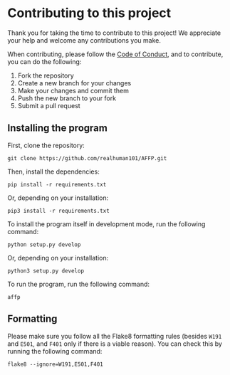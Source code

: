 # Contributing to this project

Thank you for taking the time to contribute to this project!
We appreciate your help and welcome any contributions you make.

When contributing, please follow the [Code of Conduct](CODE_OF_CONDUCT.md), and to contribute, you can do the following:

1. Fork the repository
2. Create a new branch for your changes
3. Make your changes and commit them
4. Push the new branch to your fork
5. Submit a pull request

## Installing the program

First, clone the repository:

```shell
git clone https://github.com/realhuman101/AFFP.git
```

Then, install the dependencies:

```shell
pip install -r requirements.txt
```

Or, depending on your installation:

```shell
pip3 install -r requirements.txt
```

To install the program itself in development mode, run the following command:

```shell
python setup.py develop
```

Or, depending on your installation:

```shell
python3 setup.py develop
```

To run the program, run the following command:

```shell
affp
```

## Formatting

Please make sure you follow all the Flake8 formatting rules (besides `W191` and `E501`, and `F401` only if there is a viable reason). You can check this by running the following command:

```shell
flake8 --ignore=W191,E501,F401
```
